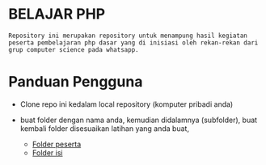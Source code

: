 # BELAJAR PHP

    Repository ini merupakan repository untuk menampung hasil kegiatan peserta pembelajaran php dasar yang di inisiasi oleh rekan-rekan dari grup computer science pada whatsapp.

# Panduan Pengguna

- Clone repo ini kedalam local repository (komputer pribadi anda)
- buat folder dengan nama anda, kemudian didalamnya (subfolder), buat kembali folder disesuaikan latihan yang anda buat,

  - [Folder peserta](/Yunindyo%20Prabowo/)
  - [Folder isi](Yunindyo%20Prabowo/Pertemuan%201/Hello.MD)
